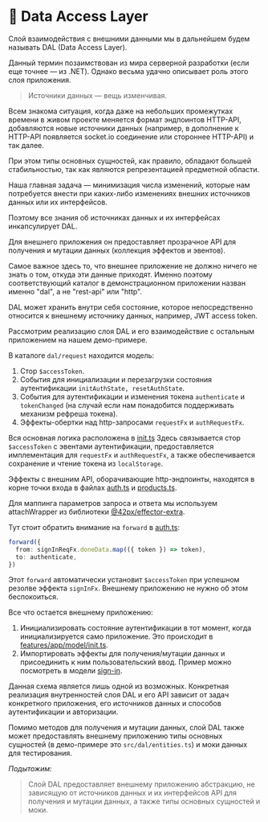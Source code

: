 # 💾 Data Access Layer

Слой взаимодействия с внешними данными мы в дальнейшем будем называть DAL (Data Access Layer).

Данный термин позаимствован из мира серверной разработки (если еще точнее — из .NET). Однако весьма удачно описывает роль этого слоя приложения.

> Источники данных — вещь изменчивая.

Всем знакома ситуация, когда даже на небольших промежутках времени в живом проекте меняется формат эндпоинтов HTTP-API, добавляются новые источники данных (например, в дополнение к HTTP-API появляется socket.io соединение или стороннее HTTP-API) и так далее.

При этом типы основных сущностей, как правило, обладают большей стабильностью, так как являются репрезентацией предметной области.

Наша главная задача — минимизация числа изменений, которые нам потребуется внести при каких-либо изменениях внешних источников данных или их интерфейсов.

Поэтому все знания об источниках данных и их интерфейсах инкапсулирует DAL.

Для внешнего приложения он предоставляет прозрачное API для получения и мутации данных (коллекция эффектов и эвентов).

Самое важное здесь то, что внешнее приложение не должно ничего не знать о том, откуда эти данные приходят. Именно поэтому соответствующий каталог в демонстрационном приложении назван именно "dal", а не "rest-api" или "http".

DAL может хранить внутри себя состояние, которое непосредственно относится к внешнему источнику данных, например, JWT access token.

Рассмотрим реализацию слоя DAL и его взаимодействие с остальным приложением на нашем демо-примере.

В каталоге `dal/request` находится модель:

1. Стор `$accessToken`.
2. События для инициализации и перезагрузки состояния аутентификации `initAuthState, resetAuthState`.
3. События для аутентификации и изменения токена `authenticate` и `tokenChanged` (на случай если нам понадобится поддерживать механизм рефреша токена).
4. Эффекты-обертки над http-запросами `requestFx` и `authRequestFx`.

Вся основная логика расположена в [init.ts](examples/react/src/dal/request/init.ts)
Здесь связывается стор `$accessToken` с эвентами аутентификации, предоставляется имплементация для `requestFx` и `authRequestFx`, а также обеспечивается сохранение и чтение токена из `localStorage`.

Эффекты с внешним API, оборачивающие http-эндпоинты, находятся в корне точки входа в файлах [auth.ts](examples/react/src/dal/auth.ts) и [products.ts](examples/react/src/dal/products.ts).

Для маппинга параметров запроса и ответа мы используем attachWrapper из библиотеки [@42px/effector-extra](https://www.npmjs.com/package/@42px/effector-extra).

Тут стоит обратить внимание на `forward` в [auth.ts](examples/react/src/dal/auth.ts):

```typescript
forward({
  from: signInReqFx.doneData.map(({ token }) => token),
  to: authenticate,
})
```

Этот `forward` автоматически установит `$accessToken` при успешном резолве эффекта `signInFx`. Внешнему приложению не нужно об этом беспокоиться.

Все что остается внешнему приложению:

1. Инициализировать состояние аутентификации в тот момент, когда инициализируется само приложение. Это происходит в [features/app/model/init.ts](examples/react/src/features/app/model/init.ts).
2. Импортировать эффекты для получения/мутации данных и присоединить к ним пользовательский ввод. Пример можно посмотреть в модели [sign-in](examples/react/src/features/sign-in/model/private.ts).

Данная схема является лишь одной из возможных. Конкретная реализация внутренностей слоя DAL и его API зависит от задач конкретного приложения, его источников данных и способов аутентификации и авторизации.

Помимо методов для получения и мутации данных, слой DAL также может предоставлять внешнему приложению типы основных сущностей (в демо-примере это `src/dal/entities.ts`) и моки данных для тестирования.

_Подытожим:_

> Слой DAL предоставляет внешнему приложению абстракцию, не зависящую от источников данных и их интерфейсов API для получения и мутации данных, а также типы основных сущностей и моки.
